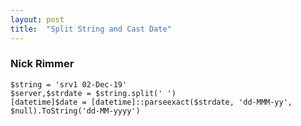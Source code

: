 ```yaml
---
layout: post
title:  "Split String and Cast Date"
---
```


### Nick Rimmer


```
$string = 'srv1 02-Dec-19'
$server,$strdate = $string.split(' ')
[datetime]$date = [datetime]::parseexact($strdate, 'dd-MMM-yy', $null).ToString('dd-MM-yyyy')
```   
